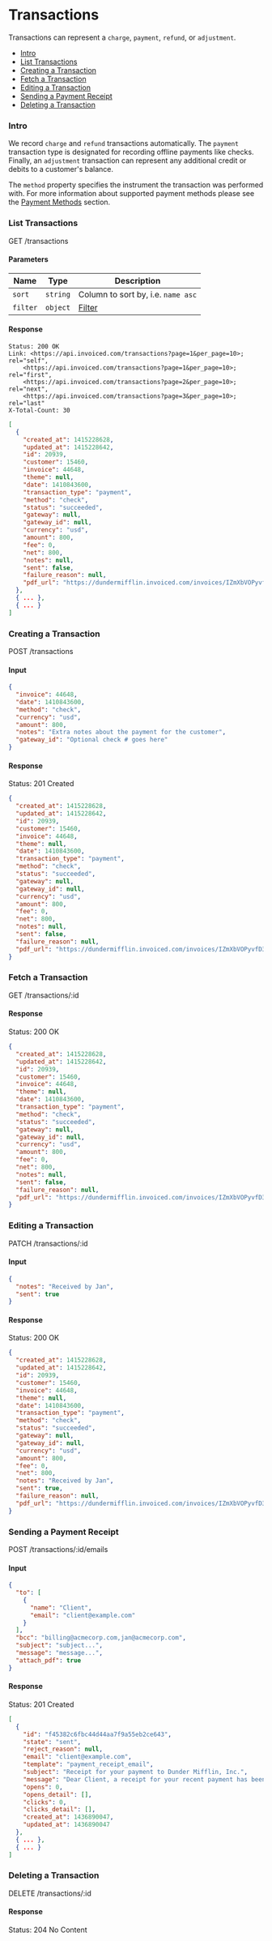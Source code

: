 Transactions
====

Transactions can represent a `charge`, `payment`, `refund`, or `adjustment`.

* [Intro](#intro)
* [List Transactions](#list-transactions)
* [Creating a Transaction](#creating-a-transaction)
* [Fetch a Transaction](#fetch-a-transaction)
* [Editing a Transaction](#editing-a-transaction)
* [Sending a Payment Receipt](#sending-a-payment-receipt)
* [Deleting a Transaction](#deleting-a-transaction)

### Intro

We record `charge` and `refund` transactions automatically. The `payment` transaction type is designated for recording offline payments like checks. Finally, an `adjustment` transaction can represent any additional credit or debits to a customer's balance.

The `method` property specifies the instrument the transaction was performed with. For more information about supported payment methods please see the [Payment Methods](PaymentMethods.md) section.

### List Transactions

  GET /transactions

#### Parameters

Name | Type | Description
-----|------|-------------
`sort`|`string`|Column to sort by, i.e. `name asc`
`filter`|`object`|[Filter](../README.md#filter)

#### Response

```
Status: 200 OK
Link: <https://api.invoiced.com/transactions?page=1&per_page=10>; rel="self",
    <https://api.invoiced.com/transactions?page=1&per_page=10>; rel="first",
    <https://api.invoiced.com/transactions?page=2&per_page=10>; rel="next",
    <https://api.invoiced.com/transactions?page=3&per_page=10>; rel="last"
X-Total-Count: 30
```

```json
[
  {
    "created_at": 1415228628,
    "updated_at": 1415228642,
    "id": 20939,
    "customer": 15460,
    "invoice": 44648,
    "theme": null,
    "date": 1410843600,
    "transaction_type": "payment",
    "method": "check",
    "status": "succeeded",
    "gateway": null,
    "gateway_id": null,
    "currency": "usd",
    "amount": 800,
    "fee": 0,
    "net": 800,
    "notes": null,
    "sent": false,
    "failure_reason": null,
    "pdf_url": "https://dundermifflin.invoiced.com/invoices/IZmXbVOPyvfD3GPBmyd6FwXY/20939/pdf"
  },
  { ... },
  { ... }
]
```

### Creating a Transaction

  POST /transactions

#### Input

```json
{
  "invoice": 44648,
  "date": 1410843600,
  "method": "check",
  "currency": "usd",
  "amount": 800,
  "notes": "Extra notes about the payment for the customer",
  "gateway_id": "Optional check # goes here"
}
```

#### Response

  Status: 201 Created

```json
{
  "created_at": 1415228628,
  "updated_at": 1415228642,
  "id": 20939,
  "customer": 15460,
  "invoice": 44648,
  "theme": null,
  "date": 1410843600,
  "transaction_type": "payment",
  "method": "check",
  "status": "succeeded",
  "gateway": null,
  "gateway_id": null,
  "currency": "usd",
  "amount": 800,
  "fee": 0,
  "net": 800,
  "notes": null,
  "sent": false,
  "failure_reason": null,
  "pdf_url": "https://dundermifflin.invoiced.com/invoices/IZmXbVOPyvfD3GPBmyd6FwXY/20939/pdf"
}
```

### Fetch a Transaction

  GET /transactions/:id

#### Response

  Status: 200 OK

```json
{
  "created_at": 1415228628,
  "updated_at": 1415228642,
  "id": 20939,
  "customer": 15460,
  "invoice": 44648,
  "theme": null,
  "date": 1410843600,
  "transaction_type": "payment",
  "method": "check",
  "status": "succeeded",
  "gateway": null,
  "gateway_id": null,
  "currency": "usd",
  "amount": 800,
  "fee": 0,
  "net": 800,
  "notes": null,
  "sent": false,
  "failure_reason": null,
  "pdf_url": "https://dundermifflin.invoiced.com/invoices/IZmXbVOPyvfD3GPBmyd6FwXY/20939/pdf"
}
```

### Editing a Transaction

  PATCH /transactions/:id

#### Input

```json
{
  "notes": "Received by Jan",
  "sent": true
}
```

#### Response

  Status: 200 OK

```json
{
  "created_at": 1415228628,
  "updated_at": 1415228642,
  "id": 20939,
  "customer": 15460,
  "invoice": 44648,
  "theme": null,
  "date": 1410843600,
  "transaction_type": "payment",
  "method": "check",
  "status": "succeeded",
  "gateway": null,
  "gateway_id": null,
  "currency": "usd",
  "amount": 800,
  "fee": 0,
  "net": 800,
  "notes": "Received by Jan",
  "sent": true,
  "failure_reason": null,
  "pdf_url": "https://dundermifflin.invoiced.com/invoices/IZmXbVOPyvfD3GPBmyd6FwXY/20939/pdf"
}
```

### Sending a Payment Receipt

  POST /transactions/:id/emails

#### Input

```json
{
  "to": [
    {
      "name": "Client",
      "email": "client@example.com"
    }
  ],
  "bcc": "billing@acmecorp.com,jan@acmecorp.com",
  "subject": "subject...",
  "message": "message...",
  "attach_pdf": true
}
```

#### Response

  Status: 201 Created

```json
[
  {
    "id": "f45382c6fbc44d44aa7f9a55eb2ce643",
    "state": "sent",
    "reject_reason": null,
    "email": "client@example.com",
    "template": "payment_receipt_email",
    "subject": "Receipt for your payment to Dunder Mifflin, Inc.",
    "message": "Dear Client, a receipt for your recent payment has been attached. Thank you!",
    "opens": 0,
    "opens_detail": [],
    "clicks": 0,
    "clicks_detail": [],
    "created_at": 1436890047,
    "updated_at": 1436890047
  },
  { ... },
  { ... }
]
```

### Deleting a Transaction

  DELETE /transactions/:id

#### Response

  Status: 204 No Content